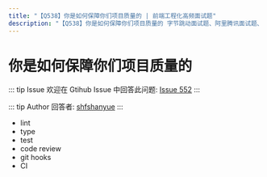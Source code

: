 ```yaml
---
title: "【Q538】你是如何保障你们项目质量的 | 前端工程化高频面试题"
description: "【Q538】你是如何保障你们项目质量的 字节跳动面试题、阿里腾讯面试题、美团小米面试题。"
---
```


# 你是如何保障你们项目质量的

::: tip Issue
欢迎在 Gtihub Issue 中回答此问题: [Issue 552](https://github.com/shfshanyue/Daily-Question/issues/552)
:::

::: tip Author
回答者: [shfshanyue](https://github.com/shfshanyue)
:::

- lint
- type
- test
- code review
- git hooks
- CI
